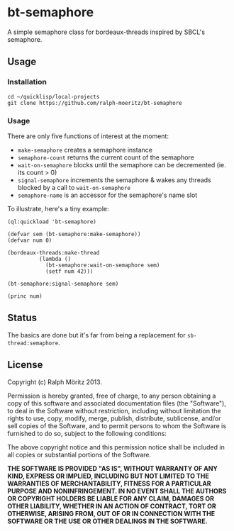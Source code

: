 # bt-semaphore

A simple semaphore class for bordeaux-threads inspired by SBCL's semaphore.

## Usage

### Installation

```
cd ~/quicklisp/local-projects
git clone https://github.com/ralph-moeritz/bt-semaphore
```

### Usage

There are only five functions of interest at the moment:

 - `make-semaphore` creates a semaphore instance
 - `semaphore-count` returns the current count of the semaphore
 - `wait-on-semaphore` blocks until the semaphore can be decremented (ie. its
   count > 0)
 - `signal-semaphore` increments the semaphore & wakes any threads blocked by a
   call to `wait-on-semaphore`
 - `semaphore-name` is an accessor for the semaphore's name slot

To illustrate, here's a tiny example:

```common-lisp
(ql:quickload 'bt-semaphore)

(defvar sem (bt-semaphore:make-semaphore))
(defvar num 0)

(bordeaux-threads:make-thread
          (lambda ()
            (bt-semaphore:wait-on-semaphore sem)
            (setf num 42)))

(bt-semaphore:signal-semaphore sem)

(princ num)
```

## Status

The basics are done but it's far from being a replacement for `sb-thread:semaphore`.

## License

Copyright (c) Ralph Möritz 2013.

Permission is hereby granted, free of charge, to any person obtaining a copy of this software and associated documentation files (the "Software"), to deal in the Software without restriction, including without limitation the rights to use, copy, modify, merge, publish, distribute, sublicense, and/or sell copies of the Software, and to permit persons to whom the Software is furnished to do so, subject to the following conditions:

The above copyright notice and this permission notice shall be included in all copies or substantial portions of the Software.

**THE SOFTWARE IS PROVIDED "AS IS", WITHOUT WARRANTY OF ANY KIND, EXPRESS OR IMPLIED, INCLUDING BUT NOT LIMITED TO THE WARRANTIES OF MERCHANTABILITY, FITNESS FOR A PARTICULAR PURPOSE AND NONINFRINGEMENT. IN NO EVENT SHALL THE AUTHORS OR COPYRIGHT HOLDERS BE LIABLE FOR ANY CLAIM, DAMAGES OR OTHER LIABILITY, WHETHER IN AN ACTION OF CONTRACT, TORT OR OTHERWISE, ARISING FROM, OUT OF OR IN CONNECTION WITH THE SOFTWARE OR THE USE OR OTHER DEALINGS IN THE SOFTWARE.**

